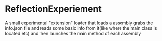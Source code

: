 # ReflectionExperiement

A small experimental "extension" loader that loads a assembly grabs the info.json
file and reads some basic info from it(like where the main class is located etc)
and then launches the main method of each assembly

